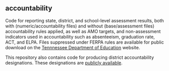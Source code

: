 ## accountability

Code for reporting state, district, and school-level assessment results, both with (numeric/accountability files) and without (base/assessment files) accountability rules applied, as well as AMO targets, and non-assessment indicators used in accountability such as absenteeism, graduation rate, ACT, and ELPA. Files suppressed under FERPA rules are available for public download on the [Tennnessee Department of Education](https://www.tn.gov/education/data/data-downloads.html) website.

This repository also contains code for producing district accountability designations. These designations are [publicly available](https://www.tn.gov/education/data/accountability.html).

